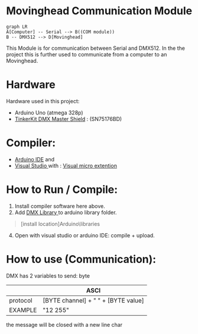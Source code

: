 # Movinghead Communication Module

```mermaid
graph LR
A[Computer] -- Serial --> B((COM module))
B -- DMX512 --> D[Movinghead]
```

This Module is for communication between Serial and DMX512. 
In the the project this is further used to communicate from a computer to an Movinghead. 

# Hardware 
Hardware used in this project:
* Arduino Uno (atmega 328p)
* [TinkerKit DMX Master Shield](https://nl.rs-online.com/web/p/processor-microcontroller-development-kits/7798870/) : (SN75176BD)

# Compiler:
*  [Arduino IDE](https://www.arduino.cc/) and
*  [Visual Studio ](https://visualstudio.microsoft.com/) with : [Visual micro extention](https://www.visualmicro.com/)


# How to Run / Compile:

1. Install compiler software here above. 
2. Add [DMX Library ](https://github.com/TinkerKit/DmxMaster)to arduino library folder.
 > [install location]Arduino\libraries
4. Open with visual studio or arduino IDE: compile + upload.


# How to use (Communication):

DMX has 2 variables to send: 
byte 

|                |ASCI                                   |
|----------------|---------------------------------------|
|protocol        | [BYTE channel] + " " + [BYTE value]   |
|EXAMPLE         | "12 255"                              |

the message will be closed with a new line char 
